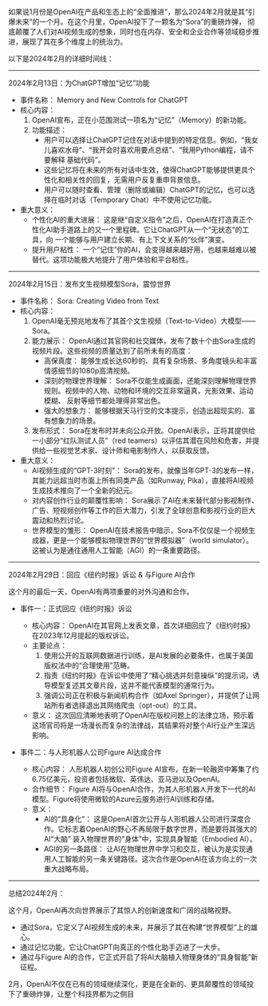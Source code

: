 如果说1月份是OpenAI在产品和生态上的“全面推进”，那么2024年2月就是其“引爆未来”的一个月。在这个月里，OpenAI投下了一颗名为“Sora”的重磅炸弹，
彻底颠覆了人们对AI视频生成的想象，同时也在内存、安全和企业合作等领域稳步推进，展现了其在多个维度上的统治力。

以下是2024年2月的详细时间线：

---

2024年2月13日：为ChatGPT增加“记忆”功能

- 事件名称： Memory and New Controls for ChatGPT
- 核心内容：
  1.  OpenAI宣布，正在小范围测试一项名为“记忆”（Memory）的新功能。
  2.  功能描述：
      - 用户可以选择让ChatGPT记住在对话中提到的特定信息。例如，“我女儿喜欢水母”、“我开会时喜欢用要点总结”、“我用Python编程，请不要解释
        基础代码”。
      - 这些记忆将在未来的所有对话中生效，使得ChatGPT能够提供更具个性化和相关性的回复，无需用户反复重申背景信息。
      - 用户可以随时查看、管理（删除或编辑）ChatGPT的记忆，也可以选择在临时对话（Temporary Chat）中不使用记忆功能。
- 重大意义：
  - 个性化AI的重大进展： 这是继“自定义指令”之后，OpenAI在打造真正个性化AI助手道路上的又一个里程碑。它让ChatGPT从一个“无状态”的工具，向
    一个能够与用户建立长期、有上下文关系的“伙伴”演变。
  - 提升用户粘性： 一个“记住”你的AI，会变得越来越好用，也越来越难以被替代。这项功能极大地提升了用户体验和平台粘性。

---

2024年2月15日：发布文生视频模型Sora，震惊世界

- 事件名称： Sora: Creating Video from Text
- 核心内容：
  1.  OpenAI毫无预兆地发布了其首个文生视频（Text-to-Video）大模型——Sora。
  2.  能力展示： OpenAI通过其官网和社交媒体，发布了数十个由Sora生成的视频片段。这些视频的质量达到了前所未有的高度：
      - 高保真度： 能够生成长达60秒的、具有复杂场景、多角度镜头和丰富情感细节的1080p高清视频。
      - 深刻的物理世界理解： Sora不仅能生成画面，还能深刻理解物理世界规则。视频中的人物、动物和环境的交互非常逼真，光影效果、运动模糊、
        反射等细节都处理得非常出色。
      - 强大的想象力： 能够根据天马行空的文本提示，创造出超现实的、富有想象力的场景。
  3.  发布形式： Sora在发布时并未向公众开放。OpenAI表示，正将其提供给一小部分“红队测试人员”（red
      teamers）以评估其潜在风险和危害，并提供给一些视觉艺术家、设计师和电影制作人，以获取反馈。
- 重大意义：
  - AI视频生成的“GPT-3时刻”： Sora的发布，就像当年GPT-3的发布一样，其能力远超当时市面上所有同类产品（如Runway,
    Pika），直接将AI视频生成技术推向了一个全新的纪元。
  - 对内容创作行业的颠覆性影响：
    Sora展示了AI在未来替代部分影视制作、广告、短视频创作等工作的巨大潜力，引发了全球创意和影视行业的巨大震动和热烈讨论。
  - 世界模型的雏形： OpenAI在技术报告中暗示，Sora不仅仅是一个视频生成器，更是一个能够模拟物理世界的“世界模拟器”（world
    simulator）。这被认为是通往通用人工智能（AGI）的一条重要路径。

---

2024年2月29日：回应《纽约时报》诉讼 & 与Figure AI合作

这个月的最后一天，OpenAI有两项重要的对外沟通和合作。

- 事件一：正式回应《纽约时报》诉讼

  - 核心内容： OpenAI在其官网上发表文章，首次详细回应了《纽约时报》在2023年12月提起的版权诉讼。
  - 主要论点：
    1.  使用公开的互联网数据进行训练，是AI发展的必要条件，也属于美国版权法中的“合理使用”范畴。
    2.  指责《纽约时报》在诉讼中使用了“精心挑选并刻意操纵”的提示词，诱导模型复述其文章片段，这并不能代表模型的通常行为。
    3.  强调公司正在积极与新闻机构合作（如Axel Springer），并提供了让网站所有者选择退出其网络爬虫（opt-out）的工具。
  - 意义：
    这次回应清晰地表明了OpenAI在版权问题上的法律立场，预示着这场官司将是一场漫长而复杂的法律战，其结果将对整个AI行业产生深远影响。

- 事件二：与人形机器人公司Figure AI达成合作
  - 核心内容： 人形机器人初创公司Figure AI宣布，在新一轮融资中筹集了约6.75亿美元，投资者包括微软、英伟达、亚马逊以及OpenAI。
  - 合作细节： Figure AI将与OpenAI合作，为其人形机器人开发下一代的AI模型。Figure将使用微软的Azure云服务进行AI训练和存储。
  - 意义：
    - AI的“具身化”： 这是OpenAI首次公开与人形机器人公司进行深度合作。它标志着OpenAI的野心不再局限于数字世界，而是要将其强大的AI“大脑”
      装入物理世界的“身体”中，实现具身智能（Embodied AI）。
    - AGI的另一条路径：
      让AI在物理世界中学习和交互，被认为是实现通用人工智能的另一条关键路径。这次合作是OpenAI在该方向上的一次重大战略布局。

---

总结2024年2月：

这个月，OpenAI再次向世界展示了其惊人的创新速度和广阔的战略视野。

- 通过Sora，它定义了AI视频生成的未来，并展示了其在构建“世界模型”上的雄心。
- 通过记忆功能，它让ChatGPT向真正的个性化助手迈进了一大步。
- 通过与Figure AI的合作，它正式开启了将AI大脑植入物理身体的“具身智能”新征程。

2月，OpenAI不仅在已有的领域继续深化，更是在全新的、更具颠覆性的领域投下了重磅炸弹，让整个科技界都为之侧目
